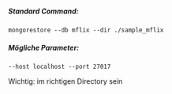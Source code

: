 ##### Standard Command:
```
mongorestore --db mflix --dir ./sample_mflix
```
##### Mögliche Parameter:
```
--host localhost --port 27017
```

Wichtig: im richtigen Directory sein